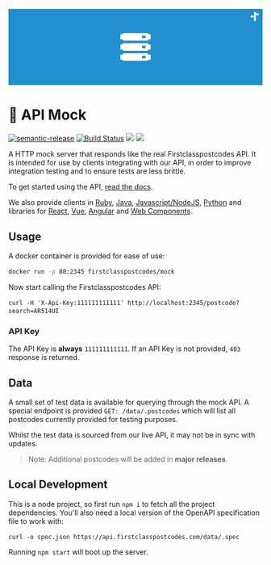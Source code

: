 ![Cover](/.github/images/cover.png)
# 🔀 API Mock

[![semantic-release](https://img.shields.io/badge/%20%20%F0%9F%93%A6%F0%9F%9A%80-semantic--release-e10079.svg)](https://github.com/semantic-release/semantic-release) [![Build Status](https://travis-ci.org/firstclasspostcodes/firstclasspostcodes-mock.svg?branch=master)](https://travis-ci.org/firstclasspostcodes/firstclasspostcodes-mock) [![](https://images.microbadger.com/badges/image/firstclasspostcodes/mock.svg)](https://microbadger.com/images/firstclasspostcodes/mock "Docker Image") [![](https://images.microbadger.com/badges/version/firstclasspostcodes/mock.svg)](https://microbadger.com/images/firstclasspostcodes/mock "Docker Version")

A HTTP mock server that responds like the real Firstclasspostcodes API. It is intended for use by clients integrating with our API, in order to improve integration testing and to ensure tests are less brittle.

To get started using the API, [read the docs](https://docs.firstclasspostcodes.com).

We also provide clients in [Ruby](https://github.com/firstclasspostcodes/firstclasspostcodes-ruby), [Java](https://github.com/firstclasspostcodes/firstclasspostcodes-java), [Javascript/NodeJS](https://github.com/firstclasspostcodes/firstclasspostcodes-js), [Python](https://github.com/firstclasspostcodes/firstclasspostcodes-python) and libraries for [React](https://github.com/firstclasspostcodes/react-postcode-lookup), [Vue](https://github.com/firstclasspostcodes/vue-postcode-lookup), [Angular](https://github.com/firstclasspostcodes/angular-postcode-lookup) and [Web Components](https://github.com/firstclasspostcodes/web-components-postcode-lookup).

## Usage

A docker container is provided for ease of use:

```sh
docker run -p 80:2345 firstclasspostcodes/mock
```

Now start calling the Firstclasspostcodes API:

```
curl -H 'X-Api-Key:111111111111' http://localhost:2345/postcode?search=AR514UI
```

### API Key

The API Key is **always** `111111111111`. If an API Key is not provided, `403` response is returned. 

## Data

A small set of test data is available for querying through the mock API. A special endpoint is provided `GET: /data/.postcodes` which will list all postcodes currently provided for testing purposes.

Whilst the test data is sourced from our live API, it may not be in sync with updates.

> Note: Additional postcodes will be added in **major releases**.

## Local Development

This is a node project, so first run `npm i` to fetch all the project dependencies. You'll also need a local version of the OpenAPI specification file to work with:

```
curl -o spec.json https://api.firstclasspostcodes.com/data/.spec
```

Running `npm start` will boot up the server. 